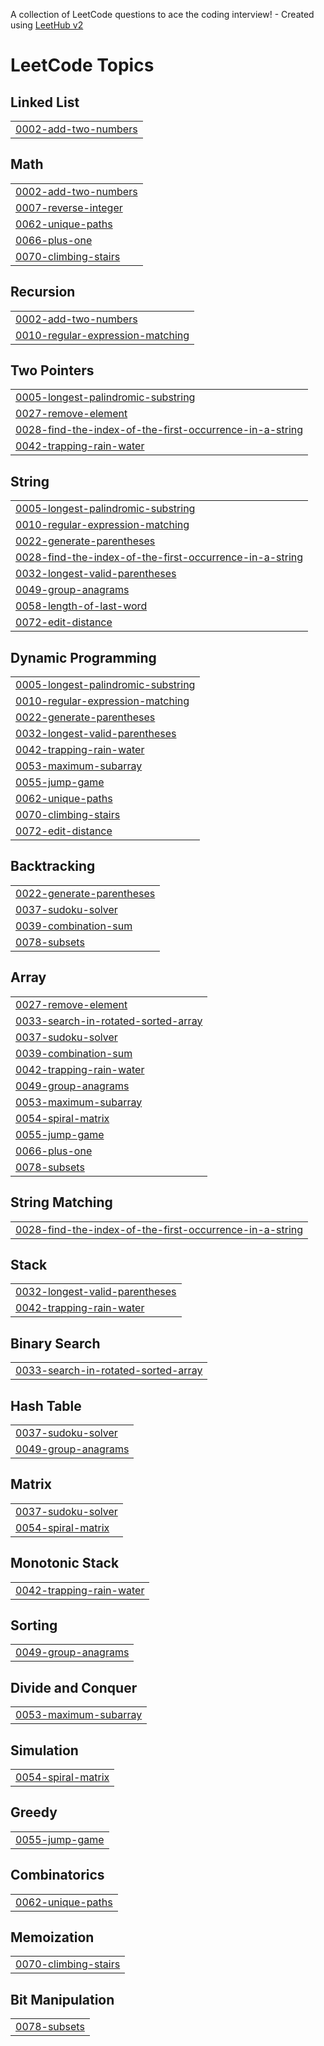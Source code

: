 A collection of LeetCode questions to ace the coding interview! - Created using [LeetHub v2](https://github.com/arunbhardwaj/LeetHub-2.0)
<!---LeetCode Topics Start-->
# LeetCode Topics
## Linked List
|  |
| ------- |
| [0002-add-two-numbers](https://github.com/kondeboyenaanitha/LeetCode/tree/master/0002-add-two-numbers) |
## Math
|  |
| ------- |
| [0002-add-two-numbers](https://github.com/kondeboyenaanitha/LeetCode/tree/master/0002-add-two-numbers) |
| [0007-reverse-integer](https://github.com/kondeboyenaanitha/LeetCode/tree/master/0007-reverse-integer) |
| [0062-unique-paths](https://github.com/kondeboyenaanitha/LeetCode/tree/master/0062-unique-paths) |
| [0066-plus-one](https://github.com/kondeboyenaanitha/LeetCode/tree/master/0066-plus-one) |
| [0070-climbing-stairs](https://github.com/kondeboyenaanitha/LeetCode/tree/master/0070-climbing-stairs) |
## Recursion
|  |
| ------- |
| [0002-add-two-numbers](https://github.com/kondeboyenaanitha/LeetCode/tree/master/0002-add-two-numbers) |
| [0010-regular-expression-matching](https://github.com/kondeboyenaanitha/LeetCode/tree/master/0010-regular-expression-matching) |
## Two Pointers
|  |
| ------- |
| [0005-longest-palindromic-substring](https://github.com/kondeboyenaanitha/LeetCode/tree/master/0005-longest-palindromic-substring) |
| [0027-remove-element](https://github.com/kondeboyenaanitha/LeetCode/tree/master/0027-remove-element) |
| [0028-find-the-index-of-the-first-occurrence-in-a-string](https://github.com/kondeboyenaanitha/LeetCode/tree/master/0028-find-the-index-of-the-first-occurrence-in-a-string) |
| [0042-trapping-rain-water](https://github.com/kondeboyenaanitha/LeetCode/tree/master/0042-trapping-rain-water) |
## String
|  |
| ------- |
| [0005-longest-palindromic-substring](https://github.com/kondeboyenaanitha/LeetCode/tree/master/0005-longest-palindromic-substring) |
| [0010-regular-expression-matching](https://github.com/kondeboyenaanitha/LeetCode/tree/master/0010-regular-expression-matching) |
| [0022-generate-parentheses](https://github.com/kondeboyenaanitha/LeetCode/tree/master/0022-generate-parentheses) |
| [0028-find-the-index-of-the-first-occurrence-in-a-string](https://github.com/kondeboyenaanitha/LeetCode/tree/master/0028-find-the-index-of-the-first-occurrence-in-a-string) |
| [0032-longest-valid-parentheses](https://github.com/kondeboyenaanitha/LeetCode/tree/master/0032-longest-valid-parentheses) |
| [0049-group-anagrams](https://github.com/kondeboyenaanitha/LeetCode/tree/master/0049-group-anagrams) |
| [0058-length-of-last-word](https://github.com/kondeboyenaanitha/LeetCode/tree/master/0058-length-of-last-word) |
| [0072-edit-distance](https://github.com/kondeboyenaanitha/LeetCode/tree/master/0072-edit-distance) |
## Dynamic Programming
|  |
| ------- |
| [0005-longest-palindromic-substring](https://github.com/kondeboyenaanitha/LeetCode/tree/master/0005-longest-palindromic-substring) |
| [0010-regular-expression-matching](https://github.com/kondeboyenaanitha/LeetCode/tree/master/0010-regular-expression-matching) |
| [0022-generate-parentheses](https://github.com/kondeboyenaanitha/LeetCode/tree/master/0022-generate-parentheses) |
| [0032-longest-valid-parentheses](https://github.com/kondeboyenaanitha/LeetCode/tree/master/0032-longest-valid-parentheses) |
| [0042-trapping-rain-water](https://github.com/kondeboyenaanitha/LeetCode/tree/master/0042-trapping-rain-water) |
| [0053-maximum-subarray](https://github.com/kondeboyenaanitha/LeetCode/tree/master/0053-maximum-subarray) |
| [0055-jump-game](https://github.com/kondeboyenaanitha/LeetCode/tree/master/0055-jump-game) |
| [0062-unique-paths](https://github.com/kondeboyenaanitha/LeetCode/tree/master/0062-unique-paths) |
| [0070-climbing-stairs](https://github.com/kondeboyenaanitha/LeetCode/tree/master/0070-climbing-stairs) |
| [0072-edit-distance](https://github.com/kondeboyenaanitha/LeetCode/tree/master/0072-edit-distance) |
## Backtracking
|  |
| ------- |
| [0022-generate-parentheses](https://github.com/kondeboyenaanitha/LeetCode/tree/master/0022-generate-parentheses) |
| [0037-sudoku-solver](https://github.com/kondeboyenaanitha/LeetCode/tree/master/0037-sudoku-solver) |
| [0039-combination-sum](https://github.com/kondeboyenaanitha/LeetCode/tree/master/0039-combination-sum) |
| [0078-subsets](https://github.com/kondeboyenaanitha/LeetCode/tree/master/0078-subsets) |
## Array
|  |
| ------- |
| [0027-remove-element](https://github.com/kondeboyenaanitha/LeetCode/tree/master/0027-remove-element) |
| [0033-search-in-rotated-sorted-array](https://github.com/kondeboyenaanitha/LeetCode/tree/master/0033-search-in-rotated-sorted-array) |
| [0037-sudoku-solver](https://github.com/kondeboyenaanitha/LeetCode/tree/master/0037-sudoku-solver) |
| [0039-combination-sum](https://github.com/kondeboyenaanitha/LeetCode/tree/master/0039-combination-sum) |
| [0042-trapping-rain-water](https://github.com/kondeboyenaanitha/LeetCode/tree/master/0042-trapping-rain-water) |
| [0049-group-anagrams](https://github.com/kondeboyenaanitha/LeetCode/tree/master/0049-group-anagrams) |
| [0053-maximum-subarray](https://github.com/kondeboyenaanitha/LeetCode/tree/master/0053-maximum-subarray) |
| [0054-spiral-matrix](https://github.com/kondeboyenaanitha/LeetCode/tree/master/0054-spiral-matrix) |
| [0055-jump-game](https://github.com/kondeboyenaanitha/LeetCode/tree/master/0055-jump-game) |
| [0066-plus-one](https://github.com/kondeboyenaanitha/LeetCode/tree/master/0066-plus-one) |
| [0078-subsets](https://github.com/kondeboyenaanitha/LeetCode/tree/master/0078-subsets) |
## String Matching
|  |
| ------- |
| [0028-find-the-index-of-the-first-occurrence-in-a-string](https://github.com/kondeboyenaanitha/LeetCode/tree/master/0028-find-the-index-of-the-first-occurrence-in-a-string) |
## Stack
|  |
| ------- |
| [0032-longest-valid-parentheses](https://github.com/kondeboyenaanitha/LeetCode/tree/master/0032-longest-valid-parentheses) |
| [0042-trapping-rain-water](https://github.com/kondeboyenaanitha/LeetCode/tree/master/0042-trapping-rain-water) |
## Binary Search
|  |
| ------- |
| [0033-search-in-rotated-sorted-array](https://github.com/kondeboyenaanitha/LeetCode/tree/master/0033-search-in-rotated-sorted-array) |
## Hash Table
|  |
| ------- |
| [0037-sudoku-solver](https://github.com/kondeboyenaanitha/LeetCode/tree/master/0037-sudoku-solver) |
| [0049-group-anagrams](https://github.com/kondeboyenaanitha/LeetCode/tree/master/0049-group-anagrams) |
## Matrix
|  |
| ------- |
| [0037-sudoku-solver](https://github.com/kondeboyenaanitha/LeetCode/tree/master/0037-sudoku-solver) |
| [0054-spiral-matrix](https://github.com/kondeboyenaanitha/LeetCode/tree/master/0054-spiral-matrix) |
## Monotonic Stack
|  |
| ------- |
| [0042-trapping-rain-water](https://github.com/kondeboyenaanitha/LeetCode/tree/master/0042-trapping-rain-water) |
## Sorting
|  |
| ------- |
| [0049-group-anagrams](https://github.com/kondeboyenaanitha/LeetCode/tree/master/0049-group-anagrams) |
## Divide and Conquer
|  |
| ------- |
| [0053-maximum-subarray](https://github.com/kondeboyenaanitha/LeetCode/tree/master/0053-maximum-subarray) |
## Simulation
|  |
| ------- |
| [0054-spiral-matrix](https://github.com/kondeboyenaanitha/LeetCode/tree/master/0054-spiral-matrix) |
## Greedy
|  |
| ------- |
| [0055-jump-game](https://github.com/kondeboyenaanitha/LeetCode/tree/master/0055-jump-game) |
## Combinatorics
|  |
| ------- |
| [0062-unique-paths](https://github.com/kondeboyenaanitha/LeetCode/tree/master/0062-unique-paths) |
## Memoization
|  |
| ------- |
| [0070-climbing-stairs](https://github.com/kondeboyenaanitha/LeetCode/tree/master/0070-climbing-stairs) |
## Bit Manipulation
|  |
| ------- |
| [0078-subsets](https://github.com/kondeboyenaanitha/LeetCode/tree/master/0078-subsets) |
<!---LeetCode Topics End-->